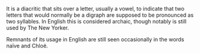 It is a diacritic that sits over a letter, usually a vowel, to indicate that two letters that would normally be a digraph are supposed to be pronounced as two syllables.  In English this is considered archaic, though notably is still used by The New Yorker.

Remnants of its usage in English are still seen occasionally in the words naïve and Chloë.
